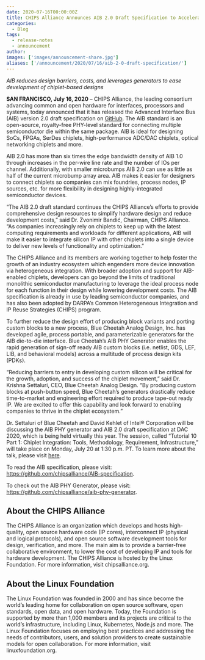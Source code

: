 ```yaml
---
date: 2020-07-16T00:00:00Z
title: CHIPS Alliance Announces AIB 2.0 Draft Specification to Accelerate Design of Open Source Chiplets
categories:
  - Blog
tags:
  - release-notes
  - announcement
author: 
images: ['images/announcement-share.jpg']
aliases: ['/announcement/2020/07/16/aib-2-0-draft-specification/']
---
```


*AIB reduces design barriers, costs, and leverages generators to ease development of  chiplet-based designs*

**SAN FRANCISCO, July 16, 2020** – CHIPS Alliance, the leading consortium advancing common and open hardware for interfaces, processors and systems, today announced that it has released the Advanced Interface Bus (AIB) version 2.0 draft specification on [GitHub](https://github.com/chipsalliance/AIB-specification). The AIB standard is an open-source, royalty-free PHY-level standard for connecting multiple semiconductor die within the same package. AIB is ideal for designing SoCs, FPGAs, SerDes chiplets, high-performance ADC/DAC chiplets, optical networking chiplets and more. 

AIB 2.0 has more than six times the edge bandwidth density of AIB 1.0 through increases in the per-wire line rate and the number of IOs per channel. Additionally, with smaller microbumps AIB 2.0 can use as little as half of the current microbump array area. AIB makes it easier for designers to connect chiplets so companies can mix foundries, process nodes, IP sources, etc. for more flexibility in designing highly-integrated semiconductor devices. 

“The AIB 2.0 draft standard continues the CHIPS Alliance’s efforts to provide comprehensive design resources to simplify hardware design and reduce development costs,” said Dr. Zvonimir Bandić, Chairman, CHIPS Alliance. “As companies increasingly rely on chiplets to keep up with the latest computing requirements and workloads for different applications, AIB will make it easier to integrate silicon IP with other chiplets into a single device to deliver new levels of functionality and optimization.”

The CHIPS Alliance and its members are working together to help foster the growth of an industry ecosystem which engenders more device innovation via heterogeneous integration. With broader adoption and support for AIB-enabled chiplets, developers can go beyond the limits of traditional monolithic semiconductor manufacturing to leverage the ideal process node for each function in their design while lowering development costs. The AIB specification is already in use by leading semiconductor companies, and has also been adopted by DARPA’s Common Heterogeneous Integration and IP Reuse Strategies (CHIPS) program.

To further reduce the design effort of producing block variants and porting custom blocks to a new process, Blue Cheetah Analog Design, Inc. has developed agile, process portable, and parameterizable generators for the AIB die-to-die interface. Blue Cheetah’s AIB PHY Generator enables the rapid generation of sign-off ready AIB custom blocks (i.e. netlist, GDS, LEF, LIB, and behavioral models) across a multitude of process design kits (PDKs).

“Reducing barriers to entry in developing custom silicon will be critical for the growth, adoption, and success of the chiplet movement,” said Dr. Krishna Settaluri, CEO, Blue Cheetah Analog Design. “By producing custom blocks at push-button speed, Blue Cheetah’s generators drastically reduce time-to-market and engineering effort required to produce tape-out ready IP. We are excited to offer this capability and look forward to enabling companies to thrive in the chiplet ecosystem.”

Dr. Settaluri of Blue Cheetah and David Kehlet of Intel® Corporation will be discussing the AIB PHY generator and AIB 2.0 draft specification at DAC 2020, which is being held virtually this year. The session, called “Tutorial 10 Part 1: Chiplet Integration: Tools, Methodology, Requirement, Infrastructure,” will take place on Monday, July 20 at 1:30 p.m. PT. To learn more about the talk, please visit [here](http://www2.dac.com/events/eventdetails.aspx?id=295-229). 

To read the AIB specification, please visit: https://github.com/chipsalliance/AIB-specification.

To check out the AIB PHY Generator, please visit: https://github.com/chipsalliance/aib-phy-generator. 

## About the CHIPS Alliance

The CHIPS Alliance is an organization which develops and hosts high-quality, open source hardware code (IP cores), interconnect IP (physical and logical protocols), and open source software development tools for design, verification, and more. The main aim is to provide a barrier-free collaborative environment, to lower the cost of developing IP and tools for hardware development. The CHIPS Alliance is hosted by the Linux Foundation. For more information, visit chipsalliance.org.

## About the Linux Foundation

The Linux Foundation was founded in 2000 and has since become the world’s leading home for collaboration on open source software, open standards, open data, and open hardware. Today, the Foundation is supported by more than 1,000 members and its projects are critical to the world’s infrastructure, including Linux, Kubernetes, Node.js and more. The Linux Foundation focuses on employing best practices and addressing the needs of contributors, users, and solution providers to create sustainable models for open collaboration. For more information, visit linuxfoundation.org.
